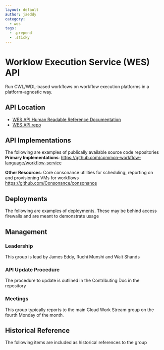 ```yaml
---
layout: default
author: jaeddy
category:
  - wes
tags:
  - .prepend
  - .sticky
---
```


# Worklow Execution Service (WES) API

Run CWL/WDL-based workflows on workflow execution platforms in a platform-agnostic way. 

## API Location
* [WES API Human Readable Reference Documentation](https://ga4gh.github.io/workflow-execution-service-schemas/docs/)
* [WES API repo](https://github.com/ga4gh/workflow-execution-schemas)

## API Implementations
The following are examples of publically available source code repositories
**Primary Implementations**: https://github.com/common-workflow-language/workflow-service

**Other Resources**:
Core consonance utilities for scheduling, reporting on and provisioning VMs for workflows
https://github.com/Consonance/consonance

## Deployments
The following are examples of deployments. These may be behind access firewalls and are meant to demonstrate usage

## Management

### Leadership

This group is lead by James Eddy, Ruchi Munshi and Walt Shands

### API Update Procedure
The procedure to update is outlined in the Contributing Doc in the repository

### Meetings
This group typically reports to the main Cloud Work Stream group on the fourth Monday of the month.

## Historical Reference

The following items are included as historical references to the group



